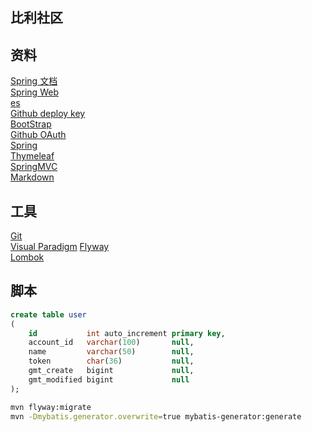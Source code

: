 ## 比利社区

## 资料
[Spring 文档](https://spring.io/guides)  
[Spring Web](https://spring.io/guides/gs/serving-web-content/)  
[es](https://elasticsearch.cn/explore)  
[Github deploy key](https://developer.github.com/v3/guides/managing-deploy-keys/#deploy-keys)  
[BootStrap](https://v3.bootcss.com/getting-started/)  
[Github OAuth](https://developer.github.com/apps/building-oauth-apps/creating-an-oauth-app/)  
[Spring](https://docs.spring.io/spring-boot/docs/2.0.0.RC1/reference/htmlsingle/#boot-features-embedded-database-support)  
[Thymeleaf](https://www.thymeleaf.org/doc/tutorials/3.0/usingthymeleaf.html#what-kind-of-templates-can-thymeleaf-process)  
[SpringMVC](https://docs.spring.io/spring/docs/5.0.3.RELEASE/spring-framework-reference/web.html#mvc-config-interceptors)  
[Markdown](http://editor.md.ipandao.com/)

## 工具
[Git](http://git-scm.com/download)  
[Visual Paradigm](https://www.visual-paradigm.com)
[Flyway](https://flywaydb.org/getstarted/firststeps/maven)  
[Lombok](https://projectlombok.org/)


## 脚本
```sql
create table user
(
    id           int auto_increment primary key,
    account_id   varchar(100)       null,
    name         varchar(50)        null,
    token        char(36)           null,
    gmt_create   bigint             null,
    gmt_modified bigint             null
);
```
```bash
mvn flyway:migrate
mvn -Dmybatis.generator.overwrite=true mybatis-generator:generate
```